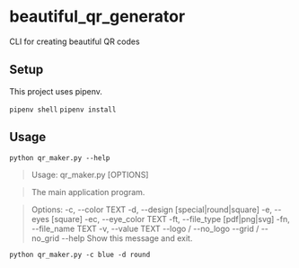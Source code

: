 # beautiful_qr_generator
CLI for creating beautiful QR codes


## Setup
This project uses pipenv.

`pipenv shell`
`pipenv install`

## Usage

`python qr_maker.py --help`

> Usage: qr_maker.py [OPTIONS]

>   The main application program.

> Options:
>   -c, --color TEXT
>   -d, --design [special|round|square]
>   -e, --eyes [square]
>   -ec, --eye_color TEXT
>   -ft, --file_type [pdf|png|svg]
>   -fn, --file_name TEXT
>   -v, --value TEXT
>   --logo / --no_logo
>   --grid / --no_grid
>   --help                          Show this message and exit.

`python qr_maker.py -c blue -d round`